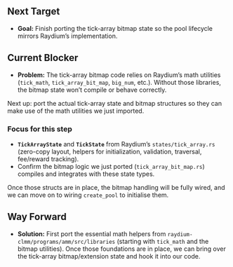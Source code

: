 ## Next Target

- **Goal:** Finish porting the tick-array bitmap state so the pool lifecycle mirrors Raydium’s implementation.

## Current Blocker

- **Problem:** The tick-array bitmap code relies on Raydium’s math utilities (`tick_math`, `tick_array_bit_map`, `big_num`, etc.). Without those libraries, the bitmap state won’t compile or behave correctly.

Next up: port the actual tick-array state and bitmap structures so they can make use of the math utilities we just imported.

### Focus for this step
- **`TickArrayState`** and **`TickState`** from Raydium’s `states/tick_array.rs` (zero-copy layout, helpers for initialization, validation, traversal, fee/reward tracking).
- Confirm the bitmap logic we just ported (`tick_array_bit_map.rs`) compiles and integrates with these state types.

Once those structs are in place, the bitmap handling will be fully wired, and we can move on to wiring `create_pool` to initialise them.

## Way Forward

- **Solution:** First port the essential math helpers from `raydium-clmm/programs/amm/src/libraries` (starting with `tick_math` and the bitmap utilities). Once those foundations are in place, we can bring over the tick-array bitmap/extension state and hook it into our code.